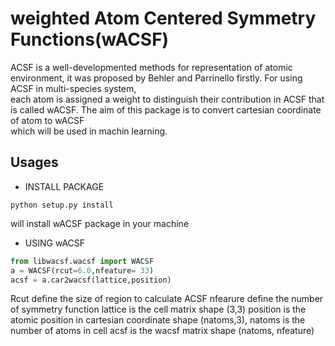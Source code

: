 # weighted Atom Centered Symmetry Functions(wACSF)
ACSF is a well-developmented methods for representation of atomic environment, it was proposed by Behler and Parrinello firstly. For using ACSF in multi-species system,  
each atom is assigned a weight to distinguish their contribution in ACSF that is called wACSF.  The aim of this package is to convert cartesian coordinate of atom to wACSF  
which will be used in machin learning.
## Usages
* INSTALL PACKAGE
```shell
python setup.py install
```
will install wACSF package in your machine
* USING wACSF
```python
from libwacsf.wacsf import WACSF
a = WACSF(rcut=6.0,nfeature= 33)
acsf = a.car2wacsf(lattice,position)
```
Rcut define the size of region to calculate ACSF
nfearure define the number of symmetry function
lattice is the cell matrix shape (3,3)
position is the atomic position in cartesian coordinate shape (natoms,3), natoms is the number of atoms in cell
acsf is the wacsf matrix shape (natoms, nfeature)
